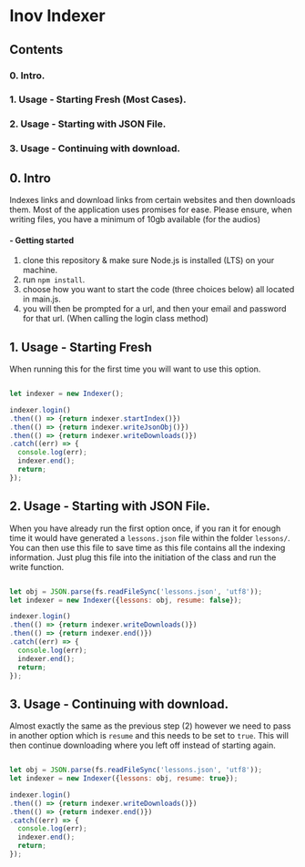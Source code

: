 # Inov Indexer #
## Contents
### 0. Intro.
### 1. Usage - Starting Fresh (Most Cases).
### 2. Usage - Starting with JSON File.
### 3. Usage - Continuing with download.

## 0. Intro
  Indexes links and download links from certain websites and then downloads them.
  Most of the application uses promises for ease.
  Please ensure, when writing files, you have a minimum of 10gb available (for the audios)
#### - Getting started
1. clone this repository & make sure Node.js is installed (LTS) on your machine.
2. run `npm install`.
3. choose how you want to start the code (three choices below) all located in main.js.
4. you will then be prompted for a url, and then your email and password for that url. (When calling the login class method)


## 1. Usage - Starting Fresh
 When running this for the first time you will want to use this option.

```javascript

let indexer = new Indexer();

indexer.login()
.then(() => {return indexer.startIndex()})
.then(() => {return indexer.writeJsonObj()})
.then(() => {return indexer.writeDownloads()})
.catch((err) => {
  console.log(err);
  indexer.end();
  return;
});


```

## 2. Usage - Starting with JSON File.
 When you have already run the first option once, if you ran it for enough time
 it would have generated a `lessons.json` file within the folder `lessons/`.
 You can then use this file to save time as this file contains all the indexing information.
 Just plug this file into the initiation of the class and run the write function.

```javascript

let obj = JSON.parse(fs.readFileSync('lessons.json', 'utf8'));
let indexer = new Indexer({lessons: obj, resume: false});

indexer.login()
.then(() => {return indexer.writeDownloads()})
.then(() => {return indexer.end()})
.catch((err) => {
  console.log(err);
  indexer.end();
  return;
});

```

## 3. Usage - Continuing with download.
 Almost exactly the same as the previous step (2) however we need to pass in another
 option which is `resume` and this needs to be set to `true`.
 This will then continue downloading where you left off instead of starting again.

```javascript

let obj = JSON.parse(fs.readFileSync('lessons.json', 'utf8'));
let indexer = new Indexer({lessons: obj, resume: true});

indexer.login()
.then(() => {return indexer.writeDownloads()})
.then(() => {return indexer.end()})
.catch((err) => {
  console.log(err);
  indexer.end();
  return;
});

```
